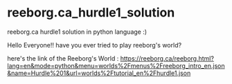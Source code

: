 # reeborg.ca_hurdle1_solution
reeborg.ca hurdle1 solution in python language :)


Hello Everyone!! 
have you ever tried to play reeborg's world?

here's the link of the Reeborg's World :
https://reeborg.ca/reeborg.html?lang=en&mode=python&menu=worlds%2Fmenus%2Freeborg_intro_en.json&name=Hurdle%201&url=worlds%2Ftutorial_en%2Fhurdle1.json

